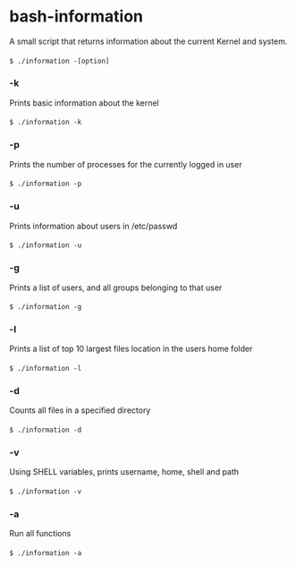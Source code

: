 # bash-information

A small script that returns information about the current Kernel and system.

#### 
    $ ./information -[option]

### -k

Prints basic information about the kernel

#### 
    $ ./information -k

### -p

Prints the number of processes for the currently logged in user
#### 
    $ ./information -p

### -u

Prints information about users in /etc/passwd
#### 
    $ ./information -u


### -g

Prints a list of users, and all groups belonging to that user
#### 
    $ ./information -g


### -l

Prints a list of top 10 largest files location in the users home folder
#### 
    $ ./information -l


### -d

Counts all files in a specified directory
#### 
    $ ./information -d


### -v

Using SHELL variables, prints username, home, shell and path
#### 
    $ ./information -v


### -a

Run all functions
#### 
    $ ./information -a
